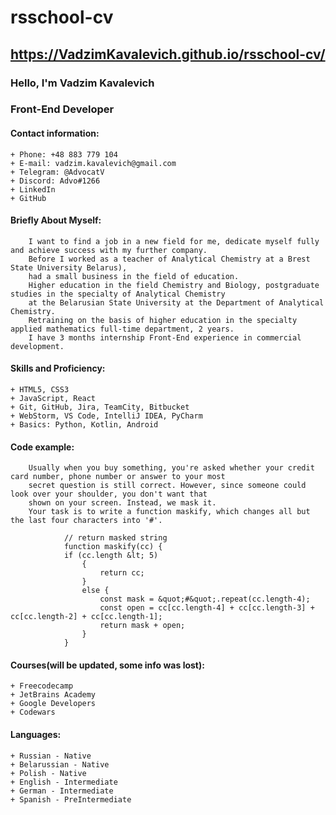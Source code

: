 # rsschool-cv
## https://VadzimKavalevich.github.io/rsschool-cv/
### Hello, I'm Vadzim Kavalevich
### Front-End Developer
#### Contact information:
    + Phone: +48 883 779 104
    + E-mail: vadzim.kavalevich@gmail.com
    + Telegram: @AdvocatV
    + Discord: Advo#1266
    + LinkedIn
    + GitHub
#### Briefly About Myself:
        I want to find a job in a new field for me, dedicate myself fully and achieve success with my further company.
        Before I worked as a teacher of Analytical Chemistry at a Brest State University Belarus),
        had a small business in the field of education.
        Higher education in the field Chemistry and Biology, postgraduate studies in the specialty of Analytical Chemistry
        at the Belarusian State University at the Department of Analytical Chemistry.
        Retraining on the basis of higher education in the specialty applied mathematics full-time department, 2 years.
        I have 3 months internship Front-End experience in commercial development.
#### Skills and Proficiency:
    + HTML5, CSS3
    + JavaScript, React
    + Git, GitHub, Jira, TeamCity, Bitbucket
    + WebStorm, VS Code, IntelliJ IDEA, PyCharm
    + Basics: Python, Kotlin, Android
#### Code example:
        Usually when you buy something, you're asked whether your credit card number, phone number or answer to your most
        secret question is still correct. However, since someone could look over your shoulder, you don't want that
        shown on your screen. Instead, we mask it.
        Your task is to write a function maskify, which changes all but the last four characters into '#'.
```        
            // return masked string
            function maskify(cc) {
            if (cc.length &lt; 5)
                {
                    return cc;
                }
                else {
                    const mask = &quot;#&quot;.repeat(cc.length-4);
                    const open = cc[cc.length-4] + cc[cc.length-3] + cc[cc.length-2] + cc[cc.length-1];
                    return mask + open;
                }
            }
```
#### Courses(will be updated, some info was lost):
    + Freecodecamp
    + JetBrains Academy
    + Google Developers
    + Codewars
#### Languages:
    + Russian - Native
    + Belarussian - Native
    + Polish - Native
    + English - Intermediate
    + German - Intermediate
    + Spanish - PreIntermediate
